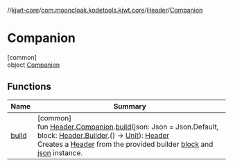 //[kjwt-core](../../../../index.md)/[com.mooncloak.kodetools.kjwt.core](../../index.md)/[Header](../index.md)/[Companion](index.md)

# Companion

[common]\
object [Companion](index.md)

## Functions

| Name | Summary |
|---|---|
| [build](../../build.md) | [common]<br>fun [Header.Companion](index.md).[build](../../build.md)(json: Json = Json.Default, block: [Header.Builder](../-builder/index.md).() -&gt; [Unit](https://kotlinlang.org/api/latest/jvm/stdlib/kotlin/-unit/index.html)): [Header](../index.md)<br>Creates a [Header](../index.md) from the provided builder [block](../../build.md) and [json](../../build.md) instance. |
